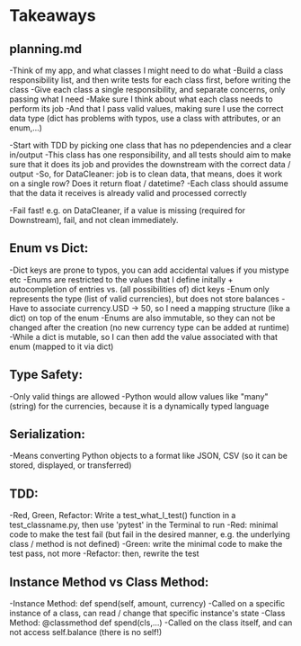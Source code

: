 # Takeaways

## planning.md

-Think of my app, and what classes I might need to do what
-Build a class responsibility list, and then write tests for each class first, before writing the class
-Give each class a single responsibility, and separate concerns, only passing what I need
-Make sure I think about what each class needs to perform its job
-And that I pass valid values, making sure I use the correct data type (dict has problems with typos, use a class with attributes, or an enum,...)

-Start with TDD by picking one class that has no pdependencies and a clear in/output
-This class has one responsibility, and all tests should aim to make sure that it does its job and provides the downstream with the correct data / output
-So, for DataCleaner: job is to clean data, that means, does it work on a single row? Does it return float / datetime?
-Each class should assume that the data it receives is already valid and processed correctly

-Fail fast! e.g. on DataCleaner, if a value is missing (required for Downstream), fail, and not clean immediately.

## Enum vs Dict:

-Dict keys are prone to typos, you can add accidental values if you mistype etc
-Enums are restricted to the values that I define initally + autocompletion of entries vs. (all possibilities of) dict keys
-Enum only represents the type (list of valid currencies), but does not store balances
-Have to associate currency.USD -> 50, so I need a mapping structure (like a dict) on top of the enum
-Enums are also immutable, so they can not be changed after the creation (no new currency type can be added at runtime)
-While a dict is mutable, so I can then add the value associated with that enum (mapped to it via dict)

## Type Safety:

-Only valid things are allowed
-Python would allow values like "many" (string) for the currencies, because it is a dynamically typed language

## Serialization:

-Means converting Python objects to a format like JSON, CSV (so it can be stored, displayed, or transferred)

## TDD:

-Red, Green, Refactor: Write a test_what_I_test() function in a test_classname.py, then use 'pytest' in the Terminal to run
-Red: minimal code to make the test fail (but fail in the desired manner, e.g. the underlying class / method is not defined)
-Green: write the minimal code to make the test pass, not more
-Refactor: then, rewrite the test

## Instance Method vs Class Method:

-Instance Method: def spend(self, amount, currency)
-Called on a specific instance of a class, can read / change that specific instance's state
-Class Method: @classmethod def spend(cls,...)
-Called on the class itself, and can not access self.balance (there is no self!)
